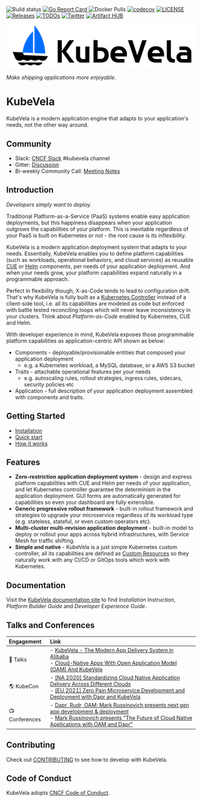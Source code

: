 ![Build status](https://github.com/oam-dev/kubevela/workflows/E2E/badge.svg)
[![Go Report Card](https://goreportcard.com/badge/github.com/oam-dev/kubevela)](https://goreportcard.com/report/github.com/oam-dev/kubevela)
![Docker Pulls](https://img.shields.io/docker/pulls/oamdev/vela-core)
[![codecov](https://codecov.io/gh/oam-dev/kubevela/branch/master/graph/badge.svg)](https://codecov.io/gh/oam-dev/kubevela)
[![LICENSE](https://img.shields.io/github/license/oam-dev/kubevela.svg?style=flat-square)](/LICENSE)
[![Releases](https://img.shields.io/github/release/oam-dev/kubevela/all.svg?style=flat-square)](https://github.com/oam-dev/kubevela/releases)
[![TODOs](https://img.shields.io/endpoint?url=https://api.tickgit.com/badge?repo=github.com/oam-dev/kubevela)](https://www.tickgit.com/browse?repo=github.com/oam-dev/kubevela)
[![Twitter](https://img.shields.io/twitter/url?style=social&url=https%3A%2F%2Ftwitter.com%2Foam_dev)](https://twitter.com/oam_dev)
[![Artifact HUB](https://img.shields.io/endpoint?url=https://artifacthub.io/badge/repository/kubevela)](https://artifacthub.io/packages/search?repo=kubevela)

![alt](docs/en/resources/KubeVela-03.png)

*Make shipping applications more enjoyable.*

# KubeVela

KubeVela is a modern application engine that adapts to your application's needs, not the other way around.

## Community

- Slack:  [CNCF Slack](https://slack.cncf.io/) #kubevela channel
- Gitter: [Discussion](https://gitter.im/oam-dev/community)
- Bi-weekly Community Call: [Meeting Notes](https://docs.google.com/document/d/1nqdFEyULekyksFHtFvgvFAYE-0AMHKoS3RMnaKsarjs)

## Introduction

*Developers simply want to deploy.*

Traditional Platform-as-a-Service (PaaS) systems enable easy application deployments, but this happiness disappears when your application outgrows the capabilities of your platform. This is inevitable regardless of your PaaS is built on Kubernetes or not - the root cause is its inflexibility.

KubeVela is a modern application deployment system that adapts to your needs. Essentially, KubeVela enables you to define platform capabilities (such as workloads, operational behaviors, and cloud services) as reusable [CUE](https://cuelang.org/) or [Helm](https://helm.sh) components, per needs of your application deployment. And when your needs grow, your platform capabilities expand naturally in a programmable approach.

Perfect in flexibility though, X-as-Code tends to lead to configuration drift. That's why KubeVela is fully built as a [Kubernetes Controller](https://kubernetes.io/docs/concepts/architecture/controller/) instead of a client-side tool, i.e. all its capabilities are modeled as code but enforced with battle tested reconciling loops which will never leave inconsistency in your clusters. Think about *Platform-as-Code* enabled by Kubernetes, CUE and Helm.

With developer experience in mind, KubeVela exposes those programmable platform capabilities as application-centric API shown as below:
- Components - deployable/provisionable entities that composed your application deployment
  - e.g. a Kubernetes workload, a MySQL database, or a AWS S3 bucket
- Traits - attachable operational features per your needs
  - e.g. autoscaling rules, rollout strategies, ingress rules, sidecars, security policies etc
- Application - full description of your application deployment assembled with components and traits.

## Getting Started

- [Installation](https://kubevela.io/docs/install)
- [Quick start](https://kubevela.io/docs/quick-start)
- [How it works](https://kubevela.io/docs/concepts)

## Features

- **Zero-restriction application deployment system** - design and express platform capabilities with CUE and Helm per needs of your application, and let Kubernetes controller guarantee the determinism in the application deployment. GUI forms are automatically generated for capabilities so even your dashboard are fully extensible.
- **Generic progressive rollout framework** - built-in rollout framework and strategies to upgrade your microservice regardless of its workload type (e.g. stateless, stateful, or even custom operators etc).
- **Multi-cluster multi-revision application deployment** - built-in model to deploy or rollout your apps across hybrid infrastructures, with Service Mesh for traffic shifting. 
- **Simple and native** - KubeVela is a just simple Kubernetes custom controller, all its capabilities are defined as [Custom Resources](https://kubernetes.io/docs/concepts/extend-kubernetes/api-extension/custom-resources/) so they naturally work with any CI/CD or GitOps tools which work with Kubernetes.

## Documentation

Visit the [KubeVela documentation site](https://kubevela.io/) to find *Installation Instruction*, *Platform Builder Guide* and *Developer Experience Guide*.

## Talks and Conferences

| Engagement | Link        |
|:-----------|:------------|
| 🎤  Talks | - [KubeVela - The Modern App Delivery System in Alibaba](https://docs.google.com/presentation/d/1CWCLcsKpDQB3bBDTfdv2BZ8ilGGJv2E8L-iOA5HMrV0/edit?usp=sharing) <br> - [Cloud-Native Apps With Open Application Model (OAM) And KubeVela](https://www.youtube.com/watch?v=2CBu6sOTtwk)  |
| 🌎 KubeCon | - [ [NA 2020] Standardizing Cloud Native Application Delivery Across Different Clouds](https://www.youtube.com/watch?v=0yhVuBIbHcI) <br> - [ [EU 2021] Zero Pain Microservice Development and Deployment with Dapr and KubeVela](https://sched.co/iE4S) |
| 📺 Conferences | - [Dapr, Rudr, OAM: Mark Russinovich presents next gen app development & deployment](https://www.youtube.com/watch?v=eJCu6a-x9uo) <br> - [Mark Russinovich presents "The Future of Cloud Native Applications with OAM and Dapr"](https://myignite.techcommunity.microsoft.com/sessions/82059)|

## Contributing
Check out [CONTRIBUTING](./CONTRIBUTING.md) to see how to develop with KubeVela.

## Code of Conduct
KubeVela adopts [CNCF Code of Conduct](https://github.com/cncf/foundation/blob/master/code-of-conduct.md).
